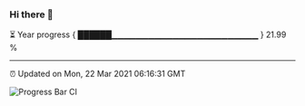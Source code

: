 ### Hi there 👋

⏳ Year progress { ██████▁▁▁▁▁▁▁▁▁▁▁▁▁▁▁▁▁▁▁▁▁▁▁▁ } 21.99 %

---

⏰ Updated on Mon, 22 Mar 2021 06:16:31 GMT

![Progress Bar CI](https://github.com/liununu/liununu/workflows/Progress%20Bar%20CI/badge.svg)
